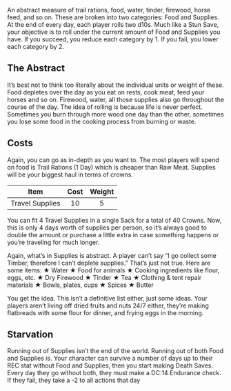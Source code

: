 An abstract measure of trail rations, food, water, tinder, firewood, horse feed, and so on. These are broken into two categories: Food and Supplies. At the end of every day, each player rolls two d10s. Much like a Stun Save, your objective is to roll under the current amount of Food and Supplies you have. If you succeed, you reduce each category by 1. If you fail, you lower each category by 2.

## The Abstract
It’s best not to think too literally about the individual units or weight of these. Food depletes over the day as you eat on rests, cook meat, feed your horses and so on. Firewood, water, all those supplies also go throughout the course of the day. The idea of rolling is because life is never perfect. Sometimes you burn through more wood one day than the other, sometimes you lose some food in the cooking process from burning or waste.

## Costs
Again, you can go as in-depth as you want to. The most players will spend on food is Trail Rations (1 Day) which is cheaper than Raw Meat. Supplies will be your biggest haul in terms of crowns.

|      Item       | Cost | Weight |
|:---------------:|:----:|:------:|
| Travel Supplies |  10  |   5    | 

You can fit 4 Travel Supplies in a single Sack for a total of 40 Crowns. Now, this is only 4 days worth of supplies per person, so it’s always good to double the amount or purchase a little extra in case something happens or you’re traveling for much longer. 

Again, what’s in Supplies is abstract. A player can’t say “I go collect some Timber, therefore I can’t deplete supplies.” That’s just not true. Here are some items: 
★ Water 
★ Food for animals 
★ Cooking ingredients like flour, eggs, etc. 
★ Dry Firewood 
★ Tinder 
★ Tea 
★ Clothing & tent repair materials 
★ Bowls, plates, cups 
★ Spices 
★ Butter

You get the idea. This isn’t a definitive list either, just some ideas. Your players aren’t living off dried fruits and nuts 24/7 either, they’re making flatbreads with some flour for dinner, and frying eggs in the morning.

## Starvation
Running out of Supplies isn’t the end of the world. Running out of both Food and Supplies is. Your character can survive a number of days up to their REC stat without Food and Supplies, then you start making Death Saves. Every day they go without both, they must make a DC:14 Endurance check. If they fail, they take a -2 to all actions that day